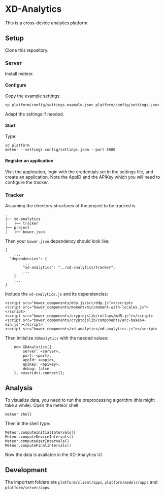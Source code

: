 # XD-Analytics

This is a cross-device analytics platform.

## Setup

Clone this repository.

### Server

Install meteor.

#### Configure

Copy the example settings:

```
cp platform/config/settings.example.json platform/config/settings.json
```

Adapt the settings if needed.

#### Start

Type:

```
cd platform
meteor --settings config/settings.json --port 8080
```

#### Register an application

Visit the application, login with the credentials set in the settings file, and create an application. Note the AppID and the APIKey which you will need to configure the tracker.

### Tracker

Assuming the directory structures of the project to be tracked is

```
.
├── xd-analytics
│   ├── tracker
├── project
│   ├── bower.json
```

Then your `bower.json` dependency should look like:

```
{
	...
  "dependencies": {
		...
		"xd-analytics": "../xd-analytics/tracker",
		...
	}
	...
}
```

Include the ```xd-analytics.js``` and its dependencies:

```
<script src="bower_components/ddp.js/src/ddp.js"></script>
<script src="bower_components/moment/min/moment-with-locales.js"></script>
<script src="bower_components/cryptojslib/rollups/md5.js"></script>
<script src="bower_components/cryptojslib/components/enc-base64-min.js"></script>
<script src="bower_components/xd-analytics/xd-analytics.js"></script>
```

Then initialize `XDAnalytics` with the needed values:

```
	new XDAnalytics({
		server: <server>,
		port: <port>,
		appId: <appid>,
		apiKey: <apikey>,
		debug: false
	}, <userid>).connect();
```

## Analysis

To visualize data, you need to run the preprocessing algorithm (this might take a while). Open the meteor shell

```
meteor shell
```

Then in the shell type:

```
Meteor.computeInitialIntervals()
Meteor.computeDeviceIntervals()
Meteor.computeUserIntervals()
Meteor.computeFinalIntervals()
```

Now the data is available in the XD-Analytics UI.

## Development

The important folders are `platform/client/apps`, `platform/models/apps` and `platform/server/apps`.
